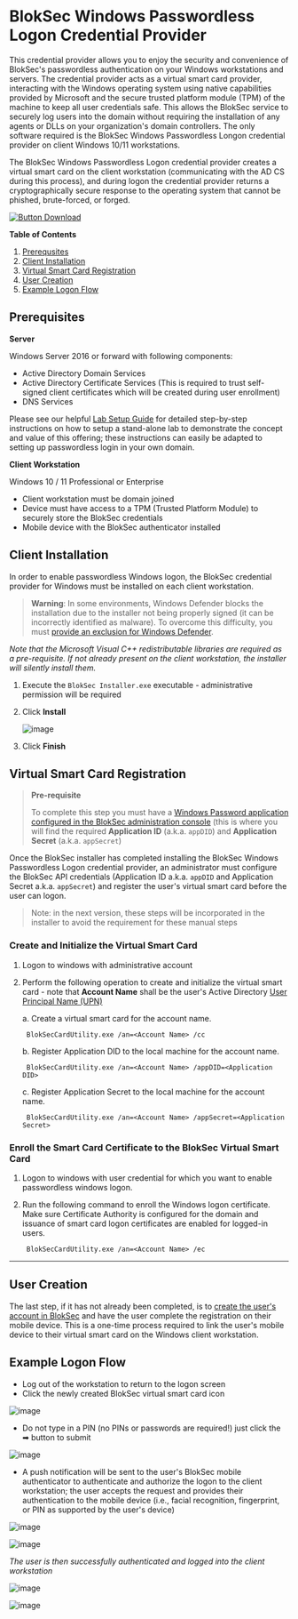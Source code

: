 # BlokSec Windows Passwordless Logon Credential Provider
This credential provider allows you to enjoy the security and convenience of BlokSec's passwordless authentication on your Windows workstations and servers. The credential provider acts as a virtual smart card provider, interacting with the Windows operating system using native capabilities provided by Microsoft and the secure trusted platform module (TPM) of the machine to keep all user credentials safe. This allows the BlokSec service to securely log users into the domain without requiring the installation of any agents or DLLs on your organization's domain controllers. The only software required is the BlokSec Windows Passwordless Longon credential provider on client Windows 10/11 workstations.

The BlokSec Windows Passwordless Logon credential provider creates a virtual smart card on the client workstation (communicating with the AD CS during this process), and during logon the credential provider returns a cryptographically secure response to the operating system that cannot be phished, brute-forced, or forged.

[![Button Download]][Link] 

**Table of Contents**
1. [Prerequsites](#prerequisites)
2. [Client Installation](#client-installation)
3. [Virtual Smart Card Registration](#virtual-smart-card-registration)
4. [User Creation](#user-creation)
5. [Example Logon Flow](#example-logon-flow)

## Prerequisites

**Server**

Windows Server 2016 or forward with following components:
* Active Directory Domain Services
* Active Directory Certificate Services (This is required to trust self-signed client certificates which will be created during user enrollment)
* DNS Services

Please see our helpful [Lab Setup Guide](docs/Lab%20Setup.md) for detailed step-by-step instructions on how to setup a stand-alone lab to demonstrate the concept and value of this offering; these instructions can easily be adapted to setting up passwordless login in your own domain.

**Client Workstation**

Windows 10 / 11 Professional or Enterprise
* Client workstation must be domain joined
* Device must have access to a TPM (Trusted Platform Module) to securely store the BlokSec credentials
* Mobile device with the BlokSec authenticator installed

## Client Installation
In order to enable passwordless Windows logon, the BlokSec credential provider for Windows must be installed on each client workstation. 

> **Warning**: In some environments, Windows Defender blocks the installation due to the installer not being properly signed (it can be incorrectly identified as malware). To overcome this difficulty, you must [provide an exclusion for Windows Defender](docs/Windows%20Defender%20Exclusion.md).

*Note that the Microsoft Visual C++ redistributable libraries are required as a pre-requisite. If not already present on the client workstation, the installer will silently install them.*

1. Execute the `BlokSec Installer.exe` executable - administrative permission will be required
2. Click **Install**
   
   ![image](https://user-images.githubusercontent.com/1026425/204528540-0d4473f7-ad25-46bc-a31c-34077aa81d80.png)
3. Click **Finish** 

## Virtual Smart Card Registration

>**Pre-requisite**
>
>To complete this step you must have a [Windows Password application configured in the BlokSec administration console](/docs/BlokSec%20Administration.md#create-the-windows-passwordless-logon-application) (this is where you will find the required **Application ID** (a.k.a. `appDID`) and **Application Secret** (a.k.a. `appSecret`)

Once the BlokSec installer has completed installing the BlokSec Windows Passwordless Logon credential provider, an administrator must configure the BlokSec API credentials (Application ID a.k.a. `appDID` and Application Secret a.k.a. `appSecret`) and register the user's virtual smart card before the user can logon. 

> Note: in the next version, these steps will be incorporated in the installer to avoid the requirement for these manual steps

### Create and Initialize the Virtual Smart Card
1. Logon to windows with administrative account

2. Perform the following operation to create and initialize the virtual smart card - note that **Account Name** shall be the user's Active Directory [User Principal Name (UPN)](https://learn.microsoft.com/en-ca/windows/win32/adschema/a-userprincipalname)

    a.  Create a virtual smart card for the account name.
    
        BlokSecCardUtility.exe /an=<Account Name> /cc
    
    b.  Register Application DID to the local machine for the account name.
    
        BlokSecCardUtility.exe /an=<Account Name> /appDID=<Application DID>
     
    c.  Register Application Secret to the local machine for the account name.
    
        BlokSecCardUtility.exe /an=<Account Name> /appSecret=<Application Secret>
     
### Enroll the Smart Card Certificate to the BlokSec Virtual Smart Card
1. Logon to windows with user credential for which you want to enable passwordless windows logon.

2. Run the following command to enroll the Windows logon certificate. Make sure Certificate Authority is configured for the domain and issuance of smart card logon certificates are enabled for logged-in users.
    
        BlokSecCardUtility.exe /an=<Account Name> /ec

<hr>

## User Creation 
The last step, if it has not already been completed, is to [create the user's account in BlokSec](/docs/BlokSec%20Administration.md#create-user-accounts) and have the user complete the registration on their mobile device. This is a one-time process required to link the user's mobile device to their virtual smart card on the Windows client workstation.

## Example Logon Flow

* Log out of the workstation to return to the logon screen
* Click the newly created BlokSec virtual smart card icon

![image](https://user-images.githubusercontent.com/1026425/205650947-cd325ff9-bba3-448f-959e-fcb7cbe9a766.png)
 
 * Do not type in a PIN (no PINs or passwords are required!) just click the ➡ button to submit

![image](https://user-images.githubusercontent.com/1026425/205651595-c967826b-7853-479a-8700-169252a8ec0b.png)

* A push notification will be sent to the user's BlokSec mobile authenticator to authenticate and authorize the logon to the client workstation; the user accepts the request and provides their authentication to the mobile device (i.e., facial recognition, fingerprint, or PIN as supported by the user's device)

![image](https://user-images.githubusercontent.com/1026425/205651651-746b07d9-1cb6-4475-bf74-7d86536cb61a.png)

![image](https://user-images.githubusercontent.com/1026425/205651992-4ed45775-01bc-4602-b8c0-51a3e9d6523a.png)

*The user is then successfully authenticated and logged into the client workstation*

![image](https://user-images.githubusercontent.com/1026425/205652072-8b1d47c6-39ab-4a01-8bb1-efad3ff0245e.png)

![image](https://user-images.githubusercontent.com/1026425/205652297-62c370c4-b1cb-4312-8bf0-599ce9443819.png)



<!---------------------------------------------------------------------------->

[Button Download]: https://img.shields.io/badge/Download-37a779?style=for-the-badge&logoColor=white&logo=DocuSign

[Link]: https://github.com/BlokSec/windows-passwordless-public/releases/download/v0.1/BlokSec.Installer.exe 'Link with example title.'
